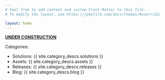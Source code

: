 ```yaml
---
# Feel free to add content and custom Front Matter to this file.
# To modify the layout, see https://jekyllrb.com/docs/themes/#overriding-theme-defaults

layout: home
---
```


[**UNDER CONSTRUCTION**](/about)

Categories:
- Solutions: {{ site.category_descs.solutions }}
- Assets: {{ site.category_descs.assets }}
- Releases: {{ site.category_descs.releases }}
- Blog: {{ site.category_descs.blog }}
